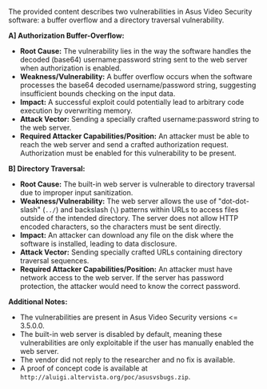 The provided content describes two vulnerabilities in Asus Video Security software: a buffer overflow and a directory traversal vulnerability.

**A] Authorization Buffer-Overflow:**

*   **Root Cause:** The vulnerability lies in the way the software handles the decoded (base64) username:password string sent to the web server when authorization is enabled.
*  **Weakness/Vulnerability:** A buffer overflow occurs when the software processes the base64 decoded username/password string, suggesting insufficient bounds checking on the input data.
*   **Impact:** A successful exploit could potentially lead to arbitrary code execution by overwriting memory.
*   **Attack Vector:** Sending a specially crafted username:password string to the web server.
*   **Required Attacker Capabilities/Position:** An attacker must be able to reach the web server and send a crafted authorization request. Authorization must be enabled for this vulnerability to be present.

**B] Directory Traversal:**

*   **Root Cause:** The built-in web server is vulnerable to directory traversal due to improper input sanitization.
*   **Weakness/Vulnerability:** The web server allows the use of "dot-dot-slash" (`../`) and backslash (`\`) patterns within URLs to access files outside of the intended directory. The server does not allow HTTP encoded characters, so the characters must be sent directly.
*   **Impact:** An attacker can download any file on the disk where the software is installed, leading to data disclosure.
*   **Attack Vector:** Sending specially crafted URLs containing directory traversal sequences.
*   **Required Attacker Capabilities/Position:** An attacker must have network access to the web server. If the server has password protection, the attacker would need to know the correct password.

**Additional Notes:**

*   The vulnerabilities are present in Asus Video Security versions <= 3.5.0.0.
*   The built-in web server is disabled by default, meaning these vulnerabilities are only exploitable if the user has manually enabled the web server.
*   The vendor did not reply to the researcher and no fix is available.
*   A proof of concept code is available at `http://aluigi.altervista.org/poc/asusvsbugs.zip`.
